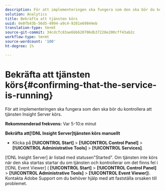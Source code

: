 ```yaml
---
description: För att implementeringen ska fungera som den ska bör du kontrollera att tjänsten Insight Server körs.
solution: Analytics
title: Bekräfta att tjänsten körs
uuid: 0e0fb43b-56d5-4994-a9c4-9281e69844eb
translation-type: tm+mt
source-git-commit: 34cdcfc83ae6bb620706db37228e200cff43ab2c
workflow-type: tm+mt
source-wordcount: '100'
ht-degree: 1%

---
```



# Bekräfta att tjänsten körs{#confirming-that-the-service-is-running}

För att implementeringen ska fungera som den ska bör du kontrollera att tjänsten Insight Server körs.

**Rekommenderad frekvens:** Var 5-10:e minut

**Bekräfta att[!DNL Insight Server]tjänsten körs manuellt**

* Klicka på **[!UICONTROL Start]** > **[!UICONTROL Control Panel]** > **[!UICONTROL Administrative Tools]** > **[!UICONTROL Services]**.

[!DNL Insight Server] är listad med statusen&quot;Started&quot;. Om tjänsten inte körs när den ska startas startar du om tjänsten och kontrollerar om det finns fel i [!DNL Event Viewer] ( **[!UICONTROL Start]** > **[!UICONTROL Control Panel]** > **[!UICONTROL Administrative Tools]** > **[!UICONTROL Event Viewer]**). Kontakta Adobe Support om du behöver hjälp med att fastställa orsaken till problemet.
